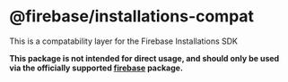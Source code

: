 # @firebase/installations-compat

This is a compatability layer  for the Firebase Installations SDK

**This package is not intended for direct usage, and should only be used via the officially supported [firebase](https://www.npmjs.com/package/firebase) package.**